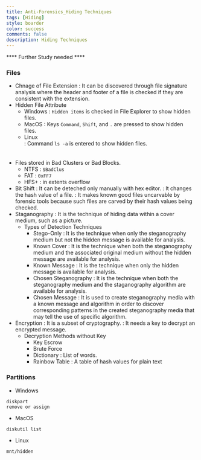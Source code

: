 ```yaml
---
title: Anti-Forensics_Hiding Techniques
tags: [Hiding]
style: boarder
color: success
comments: false
description: Hiding Techniques
---
```

**** Further Study needed ****

### Files
  * Chnage of File Extension
    : It can be discovered through file signature analysis where the header and footer of a file is checked if they are consistent with the extension.
  * Hidden File Attribute
    * Windows
      : `Hidden items` is checked in File Explorer to show hidden files.
    * MacOS
      : Keys `Command`, `Shift`, and `.` are pressed to show hidden files.
    * Linux  
      : Command `ls -a` is entered to show hidden files. <br><br><br>
  * Files stored in Bad Clusters or Bad Blocks.
    * NTFS
      : `$BadClus`
    * FAT
      : `0xFF7`
    * HFS+
      : in extents overflow
  * Bit Shift
    : It can be deteched only manually with hex editor.
    : It changes the hash value of a file.
    : It makes known good files uncarvable by forensic tools because such files are carved by their hash values being checked.
  * Staganography
    : It is the technique of hiding data within a cover medium, such as a picture.
    * Types of Detection Techniques
      * Stego-Only
        : It is the technique when only the steganography medium but not the hidden message is available for analysis.
      * Known Cover
        : It is the technique when both the steganography medium and the associated original medium without the hidden message are available for analysis.
      * Known Message
        : It is the technique when only the hidden message is available for analysis.
      * Chosen Steganography
        : It is the technique when both the steganography medium and the staganography algorithm are available for analysis.
      * Chosen Message
        : It is used to create steganography media with a known message and algorithm in order to discover corresponding patterns in the created steganography media that may tell the use of specific algorithm.
  * Encryption
    : It is a subset of cryptography.
    : It needs a key to decrypt an encrypted message.
    * Decryption Methods without Key
      * Key Escrow
      * Brute Force
      * Dictionary
        : List of words.
      * Rainbow Table
        : A table of hash values for plain text

### Partitions
  * Windows
  ```consol
  diskpart
  remove or assign
  ```
  * MacOS
  ```consol
  diskutil list
  ```
  * Linux
  ```consol
  mnt/hidden
  ```